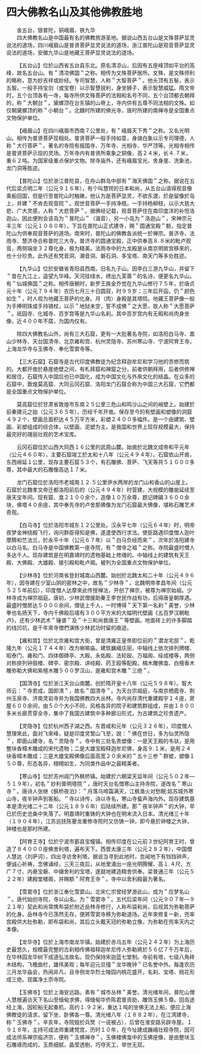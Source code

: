 # 四大佛教名山及其他佛教胜地  
  
&emsp;&emsp;金五台，银普陀，铜峨眉，铁九华  
&emsp;&emsp;四大佛教名山是中国最有名的佛教旅游圣地。据说山西五台山是文殊菩萨显灵说法的道场，四川峨眉山是普贤菩萨显灵说法的道场，浙江普陀山是观音菩萨显灵说法的道场，安徽九华山是地藏王菩萨显灵说法的道场。  
  
&emsp;&emsp;【五台山】位於山西省五台县东北。原名清凉山，后因有五座峰顶如平台的高峰，故名五台山。有＂清凉佛国＂之称。相传为文殊菩萨居所。文殊，是文殊师利的略称，意为妙吉祥或妙经。专司智慧，人称＂大智菩萨＂。他头顶有五髻，表示五智。一般手持宝剑（或宝卷）以示智慧锐利，身坐狮子，表示智慧威猛。隋文帝时，五个台顶各有一寺，每寺所供文殊菩萨的法相和名号不同，五个台顶都去朝拜的，称＂大朝台＂。黛螺顶在台东镇的山脊上，寺内供有五尊不同法相的文殊。如仅朝黛螺顶的称＂小朝台＂。北魏时所建的佛光寺，唐时所建的南禅寺是全国重点文物保护单位。  
  
&emsp;&emsp;【峨眉山】在四川峨眉市西南７公里处，有＂峨眉天下秀＂之称。又名光明山。相传为普贤菩萨现相处。普贤菩萨一般手持如意，身骑白象以示专司理德，人称＂大行菩萨＂。著名的寺院有报国寺、万年寺、光相寺、华严顶等。光相寺相传是普贤菩萨示现的灵场。万年寺内有普贤所乘象之铜像，高２４米，长４.７米，重６２吨。为国家级重点保护文物。除寺庙外，还有峨眉宝光、舍身崖、洗象池，龙门洞等胜迹。  
  
&emsp;&emsp;【普陀山】位於浙江普陀县，在舟山群岛中部有＂海天佛国＂之称。据说在五代后梁贞明二年（公元９１６年），有个叫慧锷的日本和尚，从五台山请得观音像乘船回国，但是行至普陀山时触礁，他认为是菩萨显灵，不欲东渡，於是留像於岛上，并建＂不肯去观音院＂。观世音菩萨一手持净瓶，一手持杨柳枝，以示大慈大悲、广大灵感，人称＂大悲菩萨＂。据佛经记载，观音菩萨住在南印度洋的补怛洛迦山，因此便附会该岛为＂普陀山＂（谐音），另一小岛为＂洛迦山＂，宋神宗元丰三年（公元１０８０年），下旨在普陀山正式建寺，赐＂圆通宝殿＂额，指定普陀山为供奉观音菩萨的道场。南宋时，普陀山的佛教各派统一於禅宗。普济寺、法雨寺、慧济寺合称普陀三大寺。普济寺的圆通宝殿，正中供奉高８.８米的毗卢观音，两侧端坐３２尊化身，极为精美。法雨寺中的九龙殿是从南京明故宫移來的，也十分珍贵。此外还有梵音洞、潮音洞、磐石洞、多宝塔、南天门等多处胜迹。  
  
&emsp;&emsp;【九华山】位於安徽省青阳县西南。旧名九子山。因李白三游九华山，并留下＂昔在九江上，遥望九华峰。天河挂绿水，绣出九芙蓉＂的名诗，便更名九华山。有＂仙城佛国＂之称。相传唐朝时，新罗王族金乔觉在九华山修行７５年，於唐贞元十年（公元７９４年）农历七月三十日圆寂，时９９岁；三年后开函，仍＂颜色如生＂，时人视为地藏王菩萨的化身。月（肉）身殿是其塔院。地藏王菩萨像一般为手捧明珠或手持锡杖，以示＂地狱未空，誓不成佛＂之大愿，故人称＂大愿菩萨＂。祇园寺、化城寺、百岁宫等是九华山名刹。其中百岁宫内有无暇和尚肉身坐像，近４００年不腐，为国内仅有。  
  
&emsp;&emsp;除四大佛教名山外，尚有三大石窟，更有一大批著名寺院，如洛阳白马寺、嵩山少林寺、天台国清寺、北京雍和宫、杭州灵隐寺、苏州寒山寺、宁波阿育王寺，上海龙华寺与玉佛寺、奉化雪窦寺等。  
  
&emsp;&emsp;【三大石窟】石窟寺是古代印度佛教徒为纪念释迦牟尼和学习他的苦修而筑的。大都开凿於悬崖绝壁之间，有札拜窟和禅窟之分，前者供朝拜用，后者供修禅和居住，石窟传入中国后也已中国化，成为中国文化与外來文化的结晶。在众多的石窟中，敦煌莫高窟、大同云冈石窟、洛阳龙门石窟合称为中国三大石窟，它們都是全国重点文物保护单位。  
  
&emsp;&emsp;莫高窟位於甘肃省敦煌市东南２５公里三危山和鸣沙山之间的峭壁上。始建於前秦建元之始（公元３６５年），历经千年开凿。保存至今的有壁画和塑像的洞窟４９２个，壁画总面积达４５万平方米，彩塑２４００多幅件。是一个由建筑、壁画、彩塑组成的综合体，以壁画、泥塑为主，是我国和世界上现存规模最大，保持最完好的瑰丽壮观的艺术宝库。  
  
&emsp;&emsp;云冈石窟位於山西大同西１６公里的武周山麓。始凿於北魏文成帝和平元年（公元４６０年），主要石窟竣工於太和十八年（公元４９４年）。石窟依山开凿，东西绵延１公里，现存主要石窟５３个，有石雕佛、菩萨、飞天等共５１０００多尊，其中最大的石雕像高达１７米。  
  
&emsp;&emsp;龙门石窟位於洛阳市老城南１２.５公里伊水两岸的龙门山和香山的山崖上。石窟於北魏孝文帝迁都洛阳前后的（公元４９４年）时营建，大规模的雕凿延续至唐天宝年间。现有窟、龛２１００余个，造像１０万余尊，题记碑碣３６００余块，佛塔４０余座，其中奉先寺的卢舍那佛像为龙门石窟最大佛像，堪称石雕艺术奇观。  
  
&emsp;&emsp;【白马寺】位於洛阳市城东１２公里处。汉永平七年（公元６４年）时，明帝夜梦金神绕殿飞行，询问群臣得知是佛，遂遣使西行求法。使臣路遇印度僧人迦叶摩腾和竺法兰，於永平十年（公元６７年）以＂白马负经而來＂，次年於洛阳建寺以白马名。白马寺是中国佛教第一座寺院，有＂僧寺之祖＂之称。寺院最盛时僧人多达千人。现存建筑是在明嘉靖时的遗物基础上修缮的。中轴线上的建筑有天王殿、大佛殿、大雄殿、接引殿和毗卢阁。被列为全国重点文物保护单位。  
  
&emsp;&emsp;【少林寺】位於河南省登封城嵩山西麓。始创於北魏太和二十年（公元４９６年），因寺建在少室山阴的密林之中，故名＂少林寺＂。北魏明帝孝昌年间（公元５２５年前后），印度僧人达摩來此传授禅法，开创了禅宗，被尊为禅宗始祖。少林寺成为禅宗祖庭。唐初，少林武僧援助秦王李世民作战有功，后得唐皇朝厚遇。最盛时僧房达５０００余间，僧徒上千人，一时博得＂天下第一名刹＂美誉，少林拳也名扬天下，寺内千佛殴后墙有３００平方米的大幅明代壁画《五百罗汉朝毗卢》，还有少林武术＂锤谱＂及＂十三和尚救唐王＂等壁画。地面砖上的许多脚踏的线凹坑，是千年來寺僧們演练少林武功时留的痕迹。  
  
&emsp;&emsp;【雍和宫】位於北京雍和宫大街，曾是清雍正皇帝即位前的＂潜龙宅邸＂。乾隆九年（公元１７４４年）改为喇嘛庙。建筑巍峨庄丽，中轴线上依次排列牌楼、昭泰门、雍和门、四体御碑亭、大殿、永佑殿、法轮殴、万福阁、绥成楼等，两侧对称排列钟鼓楼、碑亭、密宗殿、讲经殿、药王殴等配殿。楠木雕佛龛、白檀香木雕弥勒大佛和紫檀木雕５００罗汉山，是雍和宫木雕＂三绝＂。  
  
&emsp;&emsp;【国清寺】位於浙江天台山南麓。创於隋开皇十八年（公元５９８年）。智大师云：＂寺若成，国即清＂，故名＂国清寺＂。为天台宗祖庭，与南京栖霞寺、荆州玉泉寺、济南灵岩寺并为我国佛教四大丛林。寺内尚存清代重建殿宇１４座，房屋６００余间，由５０个大小不同，风格各异的院子和建筑群组成，并由１８００多米长廊贯穿全寺，集中了我国古建筑中多种廊沿形式，为古建筑之珍贵遗产。  
  
&emsp;&emsp;【灵隐寺】位於杭州西子湖之西。东晋咸和元年（公元３２６年），印度僧人慧理來此，面对飞來峰，疑是印度灵鹫山飞至，說：＂佛在世日，多为仙灵所隐＂，即面山建寺，名＂灵隐寺＂。寺中有三处名贵塑像：一是天王殿的韦驮，是用整块香樟木雕成的宋代遗物；二是大雄宝殿释迦牟尼佛，身高９.１米，是用２４块香樟木雕成；三是大雄宝殿佛像后面高宽２０余米的＂五十三参＂群塑，塑像１５０尊，形态各异，栩栩如生，为同类作品中之最精美者。  
  
&emsp;&emsp;【寒山寺】位於苏州阊门外枫桥镇。始建於六朝梁天监年间（公元５０２年—５１９年），初名＂妙利普明塔院＂，唐时天台名僧寒山主持寺院，遂改名＂寒山寺＂。唐诗人张继《枫桥夜泊》：＂月落乌啼霜满天，江枫渔火对愁眠:姑苏城外寒山寺，夜半钟声到客船。＂寺以诗传，诗以寺名，寒山寺蜚声海内外。现存建筑基本是清光绪二十二年（公元１８９６年）后陆续所建。那＂夜半钟声＂的大钟，早已於历史沧桑中失落了。明嘉靖时重铸的大钟也在明末流入日本。清光绪三十年（１９０４年），江苏巡抚陈夔龙重修寺院时又仿铸一钟，即今悬於钟楼之大钟，钟楼也是那时所建。  
  
&emsp;&emsp;【阿育王寺】位於宁波市鄞县宝幢镇。相传印度在公元前３世纪阿育王时，曾造了８４０００座佛舍利塔，遍布天下。西晋太康三年（公元２８２年），中国僧人慧达（刘萨诃），四出寻访舍利塔。据说当寻到此地时，忽闻地下有铛铛钟声，便诚心祈祷，念佛诵经，三天三夜后，从地里涌出一座光明腾耀、高１.４尺、方广７寸、内悬宝磐、中辍舍利的宝塔，遂就地建造精舍供奉。梁普通三年（公元５２２年）建殿堂楼阁，并赐额＂阿育王寺＂。寺中以舍利殿最为著名。  
  
&emsp;&emsp;【雪窦寺】位於浙江奉化雪窦山。北宋仁宗曾经梦游此山，成为＂应梦名山＂。唐代始创寺院，寺以山名。为＂雪窦寺＂。五代后梁年间（公元９０７年—９２１年）契此和尚常携布袋於附近岳林寺修行，人称布袋和尚，后视其为弥勒菩萨的化身。岳林寺今已荡然无存，便將雪窦寺移为弥勒道场。近年來修复一新，兜率宫殿供大肚弥勒，即布袋和尚，其后立头戴天冠的弥勒立像，为弥勒在兜率天内之本像。  
  
&emsp;&emsp;【龙华寺】位於上海市南龙华镇。始建於赤乌五年（公元２４２年）为上海历史最悠久，规模最完整的古刹相传佛祖释迦牟尼传人弥勒將於５６亿７千万年后，在华林园龙华树下成道弘法故名。现仍保持宋迦蓝七堂制。寺前有塔，七级八角砖木结构，飞檐曲栏，雄伟美观；每年迎元旦撞＂龙华晚钟＂已名誉中外。每逢农历三月龙华庙会，热闹非凡，且寺侧龙华烈士陵园内桃花盛开，名刹、宝塔、桃花形成三绝。现属净土宗寺院。  
  
&emsp;&emsp;【玉佛寺】位於上海安远路。素有＂城市丛林＂美誉。清光绪年间，普陀山僧人慧根遍访天下名山至缅甸求佛，得缅甸华侨陈君普资助，雕饰玉佛５尊。回岛途经上海，因轮船无起重机，高约１.９２米，重达１吨的坐佛无法上船，便应上海佛教徒的请求，留下坐、卧佛各一尊。清光绪八年（１８８２年），在江湾建寺，称＂玉佛寺＂。辛亥年，寺院毁於兵燹（一说被占），后曾在淮安路另辟寺屋。１９１８年，主持可成法师重建梵宫，历时１０年，在今址建成巍峨壮观寺院，因可成法师系禅宗临济宗，便称＂玉佛禅寺＂。玉佛楼佛龛中的玉佛座像，是由整块玉石雕琢而成的，玉质细腻，晶莹透剔，巧夺天工，举世无双。